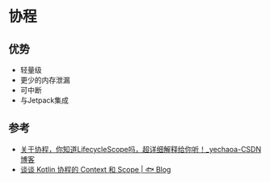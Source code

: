 # 协程

## 优势

- 轻量级
- 更少的内存泄漏
- 可中断
- 与Jetpack集成



## 参考

- [关于协程，你知道LifecycleScope吗，超详细解释给你听！_yechaoa-CSDN博客](https://blog.csdn.net/yechaoa/article/details/118077968)
- [谈谈 Kotlin 协程的 Context 和 Scope | 🐟 Blog](https://blog.yujinyan.me/posts/kotlin-coroutine-context-scope/#context-用于配置协程的属性)

